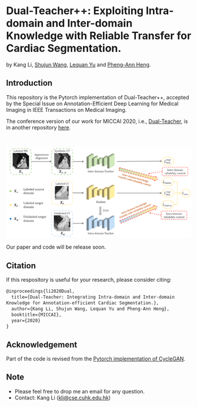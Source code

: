 # Dual-Teacher++: Exploiting Intra-domain and Inter-domain Knowledge with Reliable Transfer for Cardiac Segmentation.

by Kang Li, [Shujun Wang](https://www.cse.cuhk.edu.hk/~sjwang), [Lequan Yu](https://yulequan.github.io/) and [Pheng-Ann Heng](http://www.cse.cuhk.edu.hk/~pheng/).

## Introduction
This repository is the Pytorch implementation of Dual-Teacher++, accepted by the Special Issue on Annotation-Efficient Deep Learning for Medical Imaging in IEEE Transactions on Medical Imaging.

The conference version of our work for MICCAI 2020, i.e., [Dual-Teacher](https://link.springer.com/chapter/10.1007/978-3-030-59710-8_41), is in another repository [here](https://github.com/kli-lalala/Dual-Teacher).

<br/>
<p align="center">
  <img src="fig/main_frame.png">
</p>

Our paper and code will be release soon.


## Citation
If this respository is useful for your research, please consider citing:
```angular2html
@inproceedings{li2020Dual,
  title={Dual-Teacher: Integrating Intra-domain and Inter-domain Knowledge for Annotation-efficient Cardiac Segmentation.},
  author={Kang Li, Shujun Wang, Lequan Yu and Pheng-Ann Heng},
  booktitle={MICCAI}, 
  year={2020}
}
```


## Acknowledgement
Part of the code is revised from the [Pytorch implementation of CycleGAN](https://github.com/junyanz/pytorch-CycleGAN-and-pix2pix).

## Note
* Please feel free to drop me an email for any question.
* Contact: Kang Li (kli@cse.cuhk.edu.hk)
